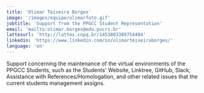 ```yaml
---
title: 'Olimar Teixeira Borges'
image: '/images/equipe/olimarfoto.gif'
jobtitle: 'Support from the PPGCC Student Representation'
email: 'mailto:olimar.borges@edu.pucrs.br'
lattesurl: 'http://lattes.cnpq.br/1453803389754404'
linkedin: 'https://www.linkedin.com/in/olimarteixeiraborges/'
language: 'en'
---
```


Support concerning the maintenance of the virtual environments of the PPGCC Students, such as the Students' Website, Linktree, GitHub, Slack, Assistance with References/Homologation, and other related issues that the current students management assigns.
